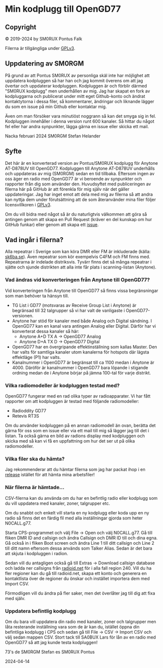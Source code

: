 # Min kodplugg till OpenGD77

## Copyright

© 2019-2024 by SM0RUX Pontus Falk

Filerna är tillgängliga under [GPLv3](https://github.com/sm0rux/opengd77/blob/master/LICENSE).

## Uppdatering av SM0RGM 

På grund av att Pontus SM0RUX av personliga skäl inte har möjlighet att uppdatera kodpluggen så har han och jag kommit överens om att jag övertar och uppdaterar kodpluggen. Kodpluggen är och förblir därmed "SM0RUX kodplugg" men underhållen av mig. Jag har skapat en fork av kodpluggarna och publicerat under mitt eget Github-konto och ändrat kontaktytorna i dessa filer, så kommentarer, ändringar och liknande lägger du som en issue på min Github eller kontaktar mig.

Även om man försöker vara minutiöst noggrann så kan det smyga sig in fel. Kodpluggen innehåller i denna version runt 600 kanaler. Så hittar du något fel eller har andra synpunkter, lägga gärna en issue eller skicka ett mail. 

Nacka februari 2024
SM0RGM Stefan Helander

## Syfte

Det här är en konverterad version av Pontus/SM0RUX kodplugg för Anytone AT-D878UV till OpenGD77. Kodpluggen till Anytone AT-D878UV underhålls och uppdateras av mig (SM0RGM) sedan en tid tillbaka. Eftersom ingen av oss äger en radio med OpenGD77 är vi beroende av synpunkter och rapporter från dig som använder den. 
Huvudsyftet med publiceringen av filerna här på GitHub är att förenkla för mig själv när det gäller uppdateringar. Jag har inget emot att dela med mig av filerna så att andra kan nyttja dem under förutsättning att de som återanvänder mina filer följer licensvillkoren i [GPLv3](https://github.com/sm0rux/opengd77/blob/master/LICENSE).

Om du vill bidra med något så är du naturligtvis välkommen att göra så antingen genom att skapa en Pull Request (kräver en del kunskap om hur GitHub funkar) eller genom att skapa ett [issue](https://github.com/sm0rgm/opengd77/issues).

## Vad ingår i filerna?

Alla repeatrar i Sverige som kan köra DMR eller FM är inkluderade (källa: [sk6ba.se](https://sk6ba.se/repeater/karta/)). Även repeatrar som kör exempelvis C4FM och FM finns med. Repeatrarna är indelade distriksvis. Tyvärr finns det så många repeatrar i sjätte och sjunde distrikten att alla inte får plats i scanning-listan (Anytone).

### Vad ändras vid konverteringen från Anytone till OpenGD77?

Vid konverteringen från Anytone till OpenGD77 så finns vissa begränsningar som man behöver ta hänsyn till.

* TG List i GD77 (motsvaras av Receive Group List i Anytone) är begränsad till 32 talgrupper så vi har valt de vanligaste i OpenGD77-versionen.
* Anytone har stöd för kanaler med både Analog och Digital sändning. I OpenGD77 kan en kanal vara antingen Analog eller Digital. Därför har vi konverterat dessa kanaler så här:
    * Anytone A+D TX A -> OpenGD77 Analog
    * Anytone D+A TX D -> OpenGD77 Digital
* OpenGD77 har en övergripande effektinställning som kallas Master. Den har valts för samtliga kanaler utom kanalerna för hotspots där lägsta effektläge (P1) har valts.
* Kanalnummer i OpenGD77 är begränsat till ca 1100 medan i Anytone är 4000. Däröför är kanalnummer i OpenGD77 bara löpande i stigande ordning medan de i Anytone börjar på jämna 100-tal för varje distrikt.

### Vilka radiomodeller är kodpluggen testad med?

OpenGD77 fungerar med en rad olika typer av radioapparater. Vi har fått rapporter om att kodpluggen är testad med följande radiomodeller:

* Radioddity GD77
* Retevis RT3S

Om du använder kodpluggen på en annan radiomodell än ovan, berätta det gärna för oss som en issue eller via ett mail till mig så lägger jag till det i listan. Ta också gärna en bild av radions display med kodpluggen och skicka med så kan vi få en uppfattning om hur det ser ut på olika radiomodeller.

### Vilka filer ska du hämta?

Jag rekommenderar att du hämtar filerna som jag har packat ihop i en [release](https://github.com/sm0rgm/opengd77/releases) istället för att hämta mina arbetsfiler!

### När filerna är hämtade... 

CSV-filerna kan du använda om du har en befintlig radio eller kodplugg som du vill uppdatera med kanaler, zoner, talgrupper etc. 

Om du snabbt och enkelt vill starta en ny kodplugg eller koda upp en ny radio så finns det en färdig fil med alla inställningar gjorda som heter N0CALL.g77.

Starta CPS-programmet och välj File -> Open och välj N0CALL.g77. Gå till fliken DMR ID and callsign och ändra Callsign och DMR ID till och dina egna. Gå också in i fliken Boot screen och ändra Line 1 till ditt callsign och Line 2 till ditt namn eftersom dessa används som Talker Alias. 
Sedan är det bara att skjuta i kodpluggen i radion.

Sedan vill du antagligen också gå till Extras -> Download callsign database och ladda ner callsigns från [radioid.net](https://radioid.net) för i alla fall region 240. Vill du ha fler regioner kan du gå till radioid.net, skapa ett konto och generera en kontaktlista över de regioner du önskar och instället importera dem med Import CSV.

Förmodligen vill du ändra på fler saker, men det överlåter jag till dig att fixa med själv.

### Uppdatera befintlig kodplugg

Om du bara vill uppdatera din radio med kanaler, zoner och talgrupper men låta resterande inställning vara som de är kan du, istället öppna din befintliga kodplugg i CPS och sedan gå till File -> CSV -> Import CSV och välj sedan mappen CSV. 
Stort tack till SA0BUX Lars för lån av en radio med OpenGD77 så att jag kunde testa kodpluggen!

73's de SM0RGM Stefan es SM0RUX Pontus

2024-04-14

